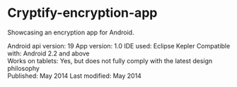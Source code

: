 Cryptify-encryption-app
=======================

Showcasing an encryption app for Android. 

Android api version:	19
App version:			1.0
IDE used:				Eclipse Kepler 
Compatible with:		Android 2.2 and above  
Works on tablets:		Yes, but does not fully comply with the latest design philosophy  
Published:				May 2014
Last modified: 			May 2014

